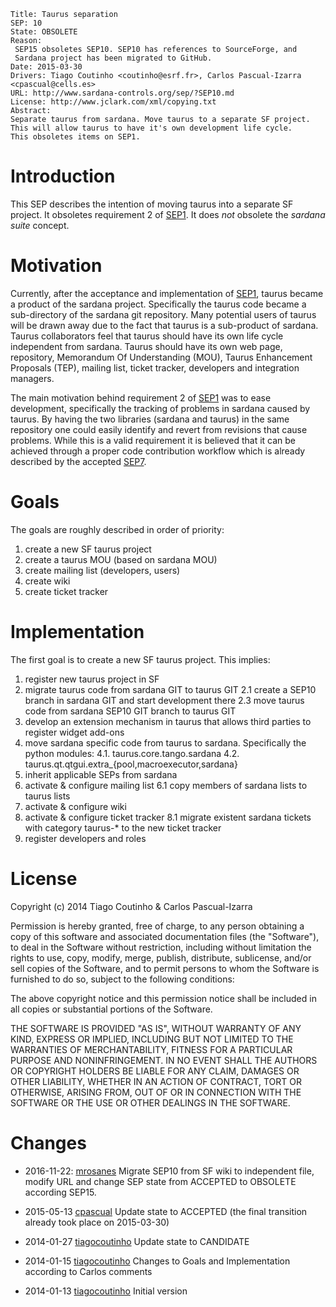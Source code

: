 	Title: Taurus separation
	SEP: 10
	State: OBSOLETE
	Reason: 
	 SEP15 obsoletes SEP10. SEP10 has references to SourceForge, and
	 Sardana project has been migrated to GitHub.
	Date: 2015-03-30
	Drivers: Tiago Coutinho <coutinho@esrf.fr>, Carlos Pascual-Izarra <cpascual@cells.es>
	URL: http://www.sardana-controls.org/sep/?SEP10.md
	License: http://www.jclark.com/xml/copying.txt
	Abstract:
	Separate taurus from sardana. Move taurus to a separate SF project.
	This will allow taurus to have it's own development life cycle.
	This obsoletes items on SEP1.



Introduction
============

This SEP describes the intention of moving taurus into a separate SF project. 
It obsoletes requirement 2 of [SEP1][]. It does *not* obsolete the *sardana suite* concept. 

Motivation
==========

Currently, after the acceptance and implementation of [SEP1], taurus became a product of the sardana project. Specifically the taurus code became a sub-directory of the sardana git repository.
Many potential users of taurus will be drawn away due to the fact that taurus is a sub-product of sardana. Taurus collaborators feel that taurus should have its own life cycle independent from sardana. Taurus should have its own web page, repository, Memorandum Of Understanding (MOU), Taurus Enhancement Proposals (TEP), mailing list, ticket tracker, developers and integration managers.

The main motivation behind requirement 2 of [SEP1] was to ease development, specifically the tracking of problems in sardana caused by taurus. By having the two libraries (sardana and taurus) in the same repository one could easily identify and revert from revisions that cause problems. While this is a valid requirement it is believed that it can be achieved through a proper code contribution workflow which is already described by the accepted [SEP7][].

Goals
=====

The goals are roughly described in order of priority:

  1. create a new SF taurus project
  2. create a taurus MOU (based on sardana MOU)
  3. create mailing list (developers, users)
  4. create wiki
  5. create ticket tracker

Implementation
==============

The first goal is to create a new SF taurus project. This implies:

1. register new taurus project in SF
2. migrate taurus code from sardana GIT to taurus GIT
    2.1 create a SEP10 branch in sardana GIT and start development there
    2.3 move taurus code from sardana SEP10 GIT branch to taurus GIT
3. develop an extension mechanism in taurus that allows third parties to register widget add-ons
4. move sardana specific code from taurus to sardana. Specifically the python modules:
    4.1. taurus.core.tango.sardana
    4.2. taurus.qt.qtgui.extra_{pool,macroexecutor,sardana}
5. inherit applicable SEPs from sardana
6. activate & configure mailing list
    6.1 copy members of sardana lists to taurus lists
7. activate & configure wiki
8. activate & configure ticket tracker
    8.1 migrate existent sardana tickets with category taurus-* to the new ticket tracker
9. register developers and roles
  


License
=======

Copyright (c) 2014 Tiago Coutinho & Carlos Pascual-Izarra

Permission is hereby granted, free of charge, to any person obtaining
a copy of this software and associated documentation files (the
"Software"), to deal in the Software without restriction, including
without limitation the rights to use, copy, modify, merge, publish,
distribute, sublicense, and/or sell copies of the Software, and to
permit persons to whom the Software is furnished to do so, subject to
the following conditions:

The above copyright notice and this permission notice shall be included
in all copies or substantial portions of the Software.

THE SOFTWARE IS PROVIDED "AS IS", WITHOUT WARRANTY OF ANY KIND,
EXPRESS OR IMPLIED, INCLUDING BUT NOT LIMITED TO THE WARRANTIES OF
MERCHANTABILITY, FITNESS FOR A PARTICULAR PURPOSE AND NONINFRINGEMENT.
IN NO EVENT SHALL THE AUTHORS OR COPYRIGHT HOLDERS BE LIABLE FOR ANY
CLAIM, DAMAGES OR OTHER LIABILITY, WHETHER IN AN ACTION OF CONTRACT,
TORT OR OTHERWISE, ARISING FROM, OUT OF OR IN CONNECTION WITH THE
SOFTWARE OR THE USE OR OTHER DEALINGS IN THE SOFTWARE.

Changes
=======

* 2016-11-22: [mrosanes](https://github.com/sagiss/) 
  Migrate SEP10 from SF wiki to independent file, 
  modify URL and change SEP state from ACCEPTED to OBSOLETE according SEP15.

* 2015-05-13 [cpascual](https://sourceforge.net/u/tiagocoutinho/)
  Update state to ACCEPTED (the final transition already took place 
  on 2015-03-30)

* 2014-01-27 [tiagocoutinho](https://sourceforge.net/u/tiagocoutinho/)
  Update state to CANDIDATE

* 2014-01-15 [tiagocoutinho](https://sourceforge.net/u/tiagocoutinho/)
  Changes to Goals and Implementation according to Carlos comments

* 2014-01-13 [tiagocoutinho](https://sourceforge.net/u/tiagocoutinho/)
  Initial version
 



[SEP1]: http://www.sardana-controls.org/sep/?SEP1.md
[SEP7]: http://www.sardana-controls.org/sep/?SEP7.md
